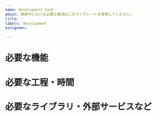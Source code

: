 ```yaml
---
name: development task
about: 開発中における必要な事項はこのテンプレートを使用してください。
title: ''
labels: development
assignees: 

---
```


# 必要な機能

# 必要な工程・時間

# 必要なライブラリ・外部サービスなど
